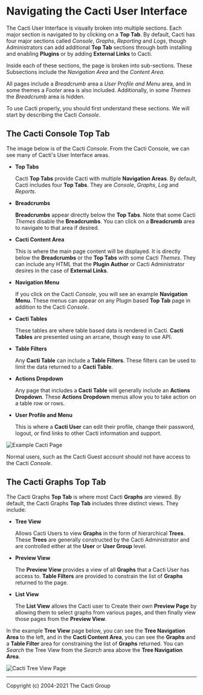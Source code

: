 # Navigating the Cacti User Interface

The Cacti User Interface is visually broken into multiple sections.  Each major
section is navigated to by clicking on a **Top Tab**.  By default, Cacti has
four major sections called *Console*, *Graphs*, *Reporting* and *Logs*, though
Administrators can add additional **Top Tab** sections through both installing
and enabling **Plugins** or by adding **External Links** to Cacti.

Inside each of these sections, the page is broken into sub-sections.  These
Subsections include the *Navigation Area* and the *Content Area*.

All pages include a *Breadcrumb* area a *User Profile and Menu* area, and in
some themes a *Footer* area is also included.  Additionally, in some *Themes*
the *Breadcrumb* area is hidden.

To use Cacti properly, you should first understand these sections.  We will
start by describing the Cacti *Console*.

## The Cacti Console Top Tab

The image below is of the Cacti *Console*.  From the Cacti Console, we can see
many of Cacti's User Interface areas.

- **Top Tabs**

  Cacti **Top Tabs** provide Cacti with multiple **Navigation Areas**.  By
  default, Cacti includes four **Top Tabs**.  They are *Console*, *Graphs*,
  *Log* and *Reports*.

- **Breadcrumbs**

  **Breadcrumbs** appear directly below the **Top Tabs**.  Note that some Cacti
  *Themes* disable the **Breadcrumbs**.  You can click on a **Breadcrumb** area
  to navigate to that area if desired.

- **Cacti Content Area**

  This is where the main page content will be displayed.  It is directly below
  the **Breadcrumbs** or the **Top Tabs** with some Cacti *Themes*.  They can
  include any HTML that the **Plugin Author** or Cacti Administrator desires in
  the case of **External Links**.

- **Navigation Menu**

  If you click on the Cacti *Console*, you will see an example **Navigation
  Menu**.  These menus can appear on any Plugin based **Top Tab** page in
  addition to the Cacti *Console*.

- **Cacti Tables**

  These tables are where table based data is rendered in Cacti.  **Cacti
  Tables** are presented using an arcane, though easy to use API.

- **Table Filters**

  Any **Cacti Table** can include a **Table Filters**.  These filters can be
  used to limit the data returned to a **Cacti Table**.

- **Actions Dropdown**

  Any page that includes a **Cacti Table** will generally include an **Actions
  Dropdown**.  These **Actions Dropdown** menus allow you to take action on a
  table row or rows.

- **User Profile and Menu**

  This is where a **Cacti User** can edit their profile, change their password,
  logout, or find links to other Cacti information and support.

![Example Cacti Page](images/cacti-page-layout.png)

Normal users, such as the Cacti Guest account should not have access to the
Cacti *Console*.

## The Cacti Graphs Top Tab

The Cacti Graphs **Top Tab** is where most Cacti **Graphs** are viewed.  By
default, the Cacti Graphs **Top Tab** includes three distinct views.  They
include:

- **Tree View**

  Allows Cacti Users to view **Graphs** in the form of hierarchical **Trees**.
  These **Trees** are generally constructed by the Cacti Administrator and are
  controlled either at the **User** or **User Group** level.

- **Preview View**

  The **Preview View** provides a view of all **Graphs** that a Cacti User has
  access to.  **Table Filters** are provided to constrain the list of **Graphs**
  returned to the page.

- **List View**

  The **List View** allows the Cacti user to Create their own **Preview Page**
  by allowing them to select graphs from various pages, and then finally view
  those pages from the **Preview View**.

In the example **Tree View** page below, you can see the **Tree Navigation
Area** to the left, and in the **Cacti Content Area**, you can see the
**Graphs** and a **Table Filter** area for constraining the list of **Graphs**
returned.  You can *Search* the Tree View from the *Search* area above the
**Tree Navigation Area**.

![Cacti Tree View Page](images/cacti-tree-view-page.png)

---
Copyright (c) 2004-2021 The Cacti Group

